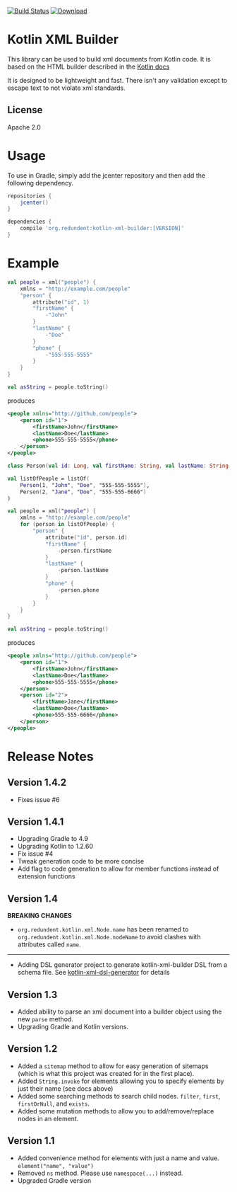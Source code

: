 [![Build Status](https://travis-ci.org/redundent/kotlin-xml-builder.svg?branch=master)](https://travis-ci.org/redundent/kotlin-xml-builder)
[![Download](https://api.bintray.com/packages/redundent/maven/kotlin-xml-builder/images/download.svg)](https://bintray.com/redundent/maven/kotlin-xml-builder/_latestVersion)

Kotlin XML Builder
=

This library can be used to build xml documents from Kotlin code.
It is based on the HTML builder described in the [Kotlin docs](https://kotlinlang.org/docs/reference/type-safe-builders.html)

It is designed to be lightweight and fast. There isn't any validation except to 
escape text to not violate xml standards.

License
-
Apache 2.0

Usage
=
To use in Gradle, simply add the jcenter repository and then add the following dependency.
```gradle
repositories {
    jcenter()
}

dependencies {
    compile 'org.redundent:kotlin-xml-builder:[VERSION]'
}
```

Example
=
```kotlin
val people = xml("people") {
    xmlns = "http://example.com/people"
    "person" {
        attribute("id", 1)
        "firstName" {
            -"John"
        }
        "lastName" {
            -"Doe"
        }
        "phone" {
            -"555-555-5555"
        }
    }
}

val asString = people.toString()
```
produces
```xml
<people xmlns="http://github.com/people">
    <person id="1">
        <firstName>John</firstName>
        <lastName>Doe</lastName>
        <phone>555-555-5555</phone>
    </person>
</people>
```

```kotlin
class Person(val id: Long, val firstName: String, val lastName: String, val phone: String)

val listOfPeople = listOf(
    Person(1, "John", "Doe", "555-555-5555"),
    Person(2, "Jane", "Doe", "555-555-6666")
)

val people = xml("people") {
    xmlns = "http://example.com/people"
    for (person in listOfPeople) {
        "person" {
            attribute("id", person.id)
            "firstName" {
                -person.firstName
            }
            "lastName" {
                -person.lastName
            }
            "phone" {
                -person.phone
            }
        }
    }    
}

val asString = people.toString()
```
produces
```xml
<people xmlns="http://github.com/people">
    <person id="1">
        <firstName>John</firstName>
        <lastName>Doe</lastName>
        <phone>555-555-5555</phone>
    </person>
    <person id="2">
        <firstName>Jane</firstName>
        <lastName>Doe</lastName>
        <phone>555-555-6666</phone>
    </person>
</people>
```

Release Notes
=============
Version 1.4.2
-
* Fixes issue #6

Version 1.4.1
-
* Upgrading Gradle to 4.9
* Upgrading Kotlin to 1.2.60
* Fix issue #4
* Tweak generation code to be more concise
* Add flag to code generation to allow for member functions instead of extension functions

Version 1.4
-
**BREAKING CHANGES**
* `org.redundent.kotlin.xml.Node.name` has been renamed to `org.redundent.kotlin.xml.Node.nodeName` to avoid clashes with attributes called `name`.
---
* Adding DSL generator project to generate kotlin-xml-builder DSL from a schema file.
See [kotlin-xml-dsl-generator](./kotlin-xml-dsl-generator) for details

Version 1.3
-
* Added ability to parse an xml document into a builder object using the new `parse` method.
* Upgrading Gradle and Kotlin versions.

Version 1.2
-
* Added a `sitemap` method to allow for easy generation of sitemaps (which is what this project was created for in the first place).
* Added `String.invoke` for elements allowing you to specify elements by just their name (see docs above)
* Added some searching methods to search child nodes. `filter`, `first`, `firstOrNull`, and `exists`.
* Added some mutation methods to allow you to add/remove/replace nodes in an element. 

Version 1.1
-
* Added convenience method for elements with just a name and value. `element("name", "value")`
* Removed `ns` method. Please use `namespace(...)` instead.
* Upgraded Gradle version
